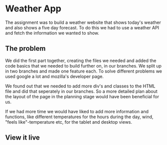 # Weather App

The assignment was to build a weather website that shows today's weather and also shows a five day forecast. To do this we had to use a weather API and fetch the information we wanted to show.

## The problem

We did the first part together, creating the files we needed and added the code basics that we needed to build further on, in our branches. We split up in two branches and made one feature each. To solve different problems we used google a lot and mozilla's developer page. 

We found out that we needed to add more div's and classes to the HTML file and did that seperately in our branches. So a more detailed plan about the layout of the page in the planning stage would have been beneficial for us. 

If we had more time we would have liked to add more information and functions, like different temperatures for the hours during the day, wind, "feels like"-temperature etc, for the tablet and desktop views. 

## View it live

